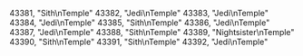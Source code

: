﻿43381, "Sith\nTemple"
43382, "Jedi\nTemple"
43383, "Jedi\nTemple"
43384, "Jedi\nTemple"
43385, "Sith\nTemple"
43386, "Jedi\nTemple"
43387, "Jedi\nTemple"
43388, "Sith\nTemple"
43389, "Nightsister\nTemple"
43390, "Sith\nTemple"
43391, "Sith\nTemple"
43392, "Jedi\nTemple"
